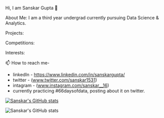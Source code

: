 Hi, I am Sanskar Gupta 👋

About Me:
I am a third year undergrad currently pursuing Data Science & Analytics.


Projects:



Competitions:



Interests:



📫 How to reach me-
  - linkedIn - https://www.linkedin.com/in/sanskargupta/
  - twitter - (www.twitter.com/sanskar1531)
  - intagram - (www.instagram.com/sanskar__16)
- currently practicing #66daysofdata, posting about it on twitter. 
<!---
Sanskar-16/Sanskar-16 is a ✨ special ✨ repository because its `README.md` (this file) appears on your GitHub profile.
You can click the Preview link to take a look at your changes.
--->

[![Sanskar's GitHub stats](https://github-readme-stats.vercel.app/api?username=sanskar-16)](https://github.com/anuraghazra/github-readme-stats)

![Sanskar's GitHub stats](https://github-readme-stats.vercel.app/api?username=sanskar-16&show_icons=true)
